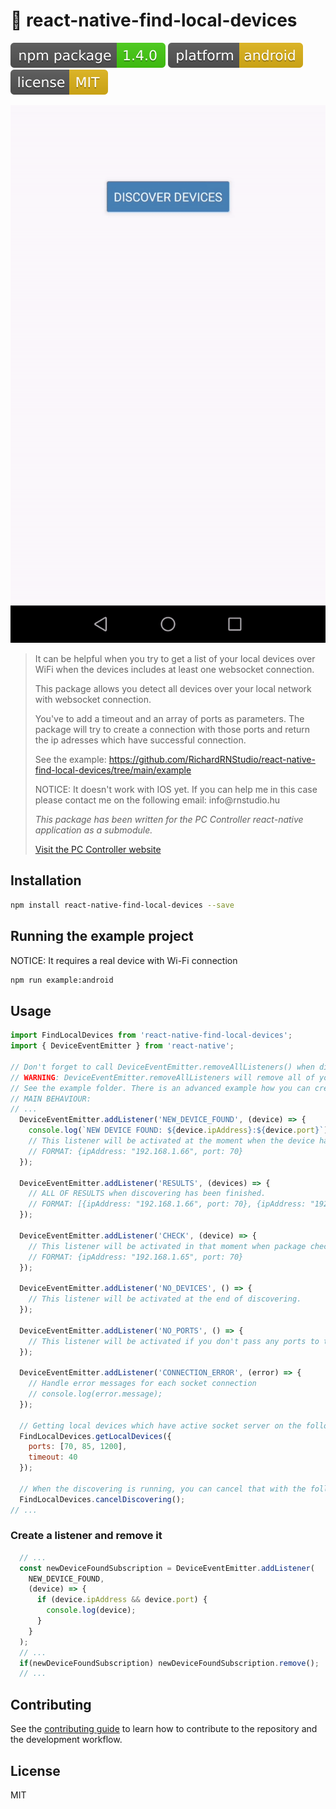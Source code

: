 <h1>🚀 react-native-find-local-devices</h1>

![npm version](https://github.com/RichardRNStudio/react-native-find-local-devices/blob/main/docs/npm.svg?raw=true)
![platform](https://github.com/RichardRNStudio/react-native-find-local-devices/blob/main/docs/platform.svg?raw=true)
![license](https://github.com/RichardRNStudio/react-native-find-local-devices/blob/main/docs/license.svg?raw=true)

![example](https://github.com/RichardRNStudio/react-native-find-local-devices/blob/main/docs/android.gif?raw=true)

<blockquote>
<p>It can be helpful when you try to get a list of your local devices over WiFi when the devices includes at least one websocket connection.</p>
<p>This package allows you detect all devices over your local network with websocket connection.</p>
<p>You've to add a timeout and an array of ports as parameters. The package will try to create a connection with those ports and return the ip adresses which have successful connection.</p>
<p>See the example: <a href="https://github.com/RichardRNStudio/react-native-find-local-devices/tree/main/example">https://github.com/RichardRNStudio/react-native-find-local-devices/tree/main/example</a></p>
<p>NOTICE: It doesn't work with IOS yet. If you can help me in this case please contact me on the following email: info@rnstudio.hu</p>
<p><i>This package has been written for the PC Controller react-native application as a submodule.</i></p>
  <a href="https://pccontroller.rnstudio.hu">Visit the PC Controller website</a>
</p>
</blockquote>

<h2>Installation</h2>

```sh
npm install react-native-find-local-devices --save
```

<h2>Running the example project</h2>
<p>NOTICE: It requires a real device with Wi-Fi connection</p>

```sh
npm run example:android
```

<h2>Usage</h2>

```js
import FindLocalDevices from 'react-native-find-local-devices';
import { DeviceEventEmitter } from 'react-native';

// Don't forget to call DeviceEventEmitter.removeAllListeners() when discovering isn't running. 
// WARNING: DeviceEventEmitter.removeAllListeners will remove all of your listeners. 
// See the example folder. There is an advanced example how you can create and remove listeners independent of any other listeners.
// MAIN BEHAVIOUR: 
// ...
  DeviceEventEmitter.addListener('NEW_DEVICE_FOUND', (device) => {
    console.log(`NEW DEVICE FOUND: ${device.ipAddress}:${device.port}`);
    // This listener will be activated at the moment when the device has been found.
    // FORMAT: {ipAddress: "192.168.1.66", port: 70}
  });

  DeviceEventEmitter.addListener('RESULTS', (devices) => {
    // ALL OF RESULTS when discovering has been finished.
    // FORMAT: [{ipAddress: "192.168.1.66", port: 70}, {ipAddress: "192.168.1.69", port: 85}]
  });

  DeviceEventEmitter.addListener('CHECK', (device) => {
    // This listener will be activated in that moment when package checking a device.
    // FORMAT: {ipAddress: "192.168.1.65", port: 70}
  });

  DeviceEventEmitter.addListener('NO_DEVICES', () => {
    // This listener will be activated at the end of discovering.
  });

  DeviceEventEmitter.addListener('NO_PORTS', () => {
    // This listener will be activated if you don't pass any ports to the package.
  });

  DeviceEventEmitter.addListener('CONNECTION_ERROR', (error) => {
    // Handle error messages for each socket connection
    // console.log(error.message);
  });

  // Getting local devices which have active socket server on the following ports:
  FindLocalDevices.getLocalDevices({
    ports: [70, 85, 1200],
    timeout: 40
  });

  // When the discovering is running, you can cancel that with the following function:
  FindLocalDevices.cancelDiscovering();
// ...
```

<h3>Create a listener and remove it</h3>

```js
  // ...
  const newDeviceFoundSubscription = DeviceEventEmitter.addListener(
    NEW_DEVICE_FOUND,
    (device) => {
      if (device.ipAddress && device.port) {
        console.log(device);
      }
    }
  );
  // ...
  if(newDeviceFoundSubscription) newDeviceFoundSubscription.remove();
  // ...
```

<h2>Contributing</h2>

See the [contributing guide](CONTRIBUTING.md) to learn how to contribute to the repository and the development workflow.

<h2>License</h2>

MIT
